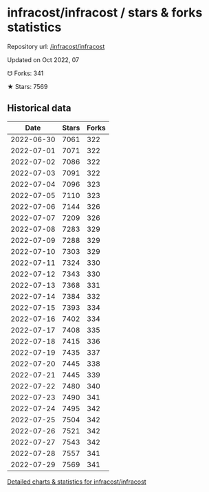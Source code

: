 # infracost/infracost / stars & forks statistics

Repository url: [/infracost/infracost](https://github.com/infracost/infracost)

Updated on Oct 2022, 07

☋ Forks: 341

★ Stars: 7569

## Historical data
| Date | Stars | Forks |
|------|-------|-------|
| 2022-06-30 | 7061 | 322 | 
| 2022-07-01 | 7071 | 322 | 
| 2022-07-02 | 7086 | 322 | 
| 2022-07-03 | 7091 | 322 | 
| 2022-07-04 | 7096 | 323 | 
| 2022-07-05 | 7110 | 323 | 
| 2022-07-06 | 7144 | 326 | 
| 2022-07-07 | 7209 | 326 | 
| 2022-07-08 | 7283 | 329 | 
| 2022-07-09 | 7288 | 329 | 
| 2022-07-10 | 7303 | 329 | 
| 2022-07-11 | 7324 | 330 | 
| 2022-07-12 | 7343 | 330 | 
| 2022-07-13 | 7368 | 331 | 
| 2022-07-14 | 7384 | 332 | 
| 2022-07-15 | 7393 | 334 | 
| 2022-07-16 | 7402 | 334 | 
| 2022-07-17 | 7408 | 335 | 
| 2022-07-18 | 7415 | 336 | 
| 2022-07-19 | 7435 | 337 | 
| 2022-07-20 | 7445 | 338 | 
| 2022-07-21 | 7445 | 339 | 
| 2022-07-22 | 7480 | 340 | 
| 2022-07-23 | 7490 | 341 | 
| 2022-07-24 | 7495 | 342 | 
| 2022-07-25 | 7504 | 342 | 
| 2022-07-26 | 7521 | 342 | 
| 2022-07-27 | 7543 | 342 | 
| 2022-07-28 | 7557 | 341 | 
| 2022-07-29 | 7569 | 341 | 


[Detailed charts & statistics for infracost/infracost](https://reviewgithub.com/rep/infracost/infracost)
